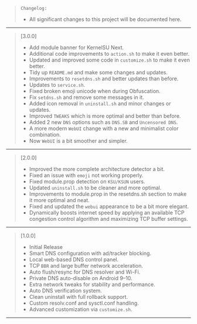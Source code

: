 > `Changelog:`
> - All significant changes to this project will be documented here.
---

> [3.0.0]
>
> - Add module banner for KernelSU Next.
> - Additional code improvements to `action.sh` to make it even better.
> - Updated and improved some code in `customize.sh` to make it even better.
> - Tidy up `README.md` and make some changes and updates.
> - Improvements to `resetdns.sh` and better updates than before.
> - Updates to `service.sh`.
> - Fixed broken emoji unicode when during Obfuscation.
> - Fix `setdns.sh` and remove some messages in it.
> - Added icon removal in `uninstall.sh` and minor changes or updates.
> - Improved `TWEAKS` which is more optimal and better than before.
> - Added 2 new `DNS` options such as `DNS.SB` and `Uncensored DNS`.
> - A more modern `WebUI` change with a new and minimalist color combination.
> - Now `WebUI` is a bit smoother and simpler.
---

> [2.0.0]
>
> - Improved the more complete architecture detector a bit.
> - Fixed an issue with `emoji` not working properly.
> - Fixed module.prop detection on `KSU/KSUN` users.
> - Updated `uninstall.sh` to be cleaner and more optimal.
> - Improvements to module.prop in the resetdns.sh section to make it more optimal and neat.
> - Fixed and updated the `webui` appearance to be a bit more elegant.
> - Dynamically boosts internet speed by applying an available TCP congestion control algorithm and maximizing TCP buffer settings.
---

> [1.0.0]
>
> - Initial Release
> - Smart DNS configuration with ad/tracker blocking.
> - Local web-based DNS control panel.
> - TCP `BBR` and large buffer network acceleration.
> - Auto flush/resync for DNS resolver and Wi-Fi.
> - Private DNS auto-disable on Android 9–10.
> - Extra network tweaks for stability and performance.
> - Auto DNS verification system.
> - Clean uninstall with full rollback support.
> - Custom resolv.conf and sysctl.conf handling.
> - Advanced customization via `customize.sh`.
---
